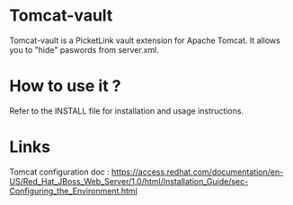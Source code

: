 # Tomcat-vault
Tomcat-vault is a PicketLink vault extension for Apache Tomcat. It allows you to "hide" paswords from server.xml.

# How to use it ?
Refer to the INSTALL file for installation and usage instructions.

# Links
Tomcat configuration doc :
https://access.redhat.com/documentation/en-US/Red_Hat_JBoss_Web_Server/1.0/html/Installation_Guide/sec-Configuring_the_Environment.html
